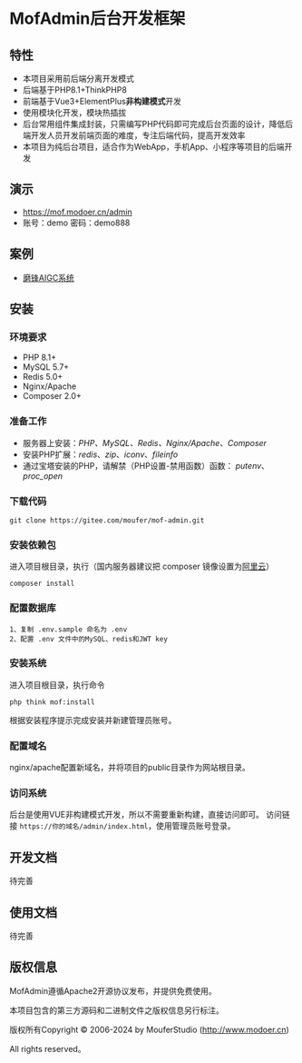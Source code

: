MofAdmin后台开发框架
===============

## 特性
* 本项目采用前后端分离开发模式
* 后端基于PHP8.1+ThinkPHP8
* 前端基于Vue3+ElementPlus**非构建模式**开发
* 使用模块化开发，模块热插拔
* 后台常用组件集成封装，只需编写PHP代码即可完成后台页面的设计，降低后端开发人员开发前端页面的难度，专注后端代码，提高开发效率
* 本项目为纯后台项目，适合作为WebApp，手机App、小程序等项目的后端开发

## 演示
* https://mof.modoer.cn/admin
* 账号：demo 密码：demo888

## 案例
* [磨锋AIGC系统](https://gitee.com/moufer/mof-aigc)

## 安装

### 环境要求
* PHP 8.1+ 
* MySQL 5.7+
* Redis 5.0+
* Nginx/Apache
* Composer 2.0+

### 准备工作
* 服务器上安装：*PHP、MySQL、Redis、Nginx/Apache、Composer*
* 安装PHP扩展：*redis*、*zip*、*iconv*、*fileinfo*
* 通过宝塔安装的PHP，请解禁（PHP设置-禁用函数）函数： *putenv*、*proc_open*

### 下载代码
~~~
git clone https://gitee.com/moufer/mof-admin.git
~~~

### 安装依赖包
进入项目根目录，执行（国内服务器建议把 composer 镜像设置为[阿里云](https://developer.aliyun.com/composer)）
~~~
composer install
~~~

### 配置数据库
~~~
1、复制 .env.sample 命名为 .env
2、配置 .env 文件中的MySQL、redis和JWT key
~~~

### 安装系统
进入项目根目录，执行命令
~~~
php think mof:install
~~~
根据安装程序提示完成安装并新建管理员账号。

### 配置域名
nginx/apache配置新域名，并将项目的public目录作为网站根目录。

### 访问系统
后台是使用VUE非构建模式开发，所以不需要重新构建，直接访问即可。
访问链接 `https://你的域名/admin/index.html`，使用管理员账号登录。

## 开发文档
待完善

## 使用文档
待完善

## 版权信息

MofAdmin遵循Apache2开源协议发布，并提供免费使用。

本项目包含的第三方源码和二进制文件之版权信息另行标注。

版权所有Copyright © 2006-2024 by MouferStudio (http://www.modoer.cn)

All rights reserved。
